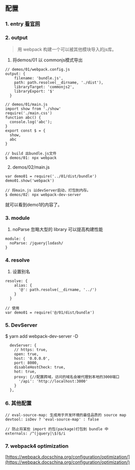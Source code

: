 ## 配置
### 1. entry [看官网](https://www.webpackjs.com/configuration/entry-context/)

### 2. output 
> 用 webpack 构建一个可以被其他模块导入的js库。
1. 将demos/01 以 commonjs模式导出
```
// demos/01/webpack.config.js
output: {
    filename: 'bundle.js',
    path: path.resolve(__dirname, './dist'),
    libraryTarget: 'commonjs2',
    libraryExport: '$'
  }

// demos/01/main.js
import show from './show'
require('./main.css')
function abc() {
  console.log('abc');
}
export const $ = {
  show,
  abc
}

// build 出bundle.js文件
$ demos/01: npx webpack
```
2. demos/02/main.js
```
var demo01 = require('../01/dist/bundle')
demo01.show('webpack')

// 将main.js 以devServer启动，打包到内存。
$ demos/02: npx webpack-dev-server
```
就可以看到demo1的内容了。

### 3. module
1. noParse 忽略大型的 library 可以提高构建性能
```
module: {
  noParse: /jquery|lodash/
}
```

### 4. resolve
1. 设置别名
```
resolve: {
    alias: {
      '@': path.resolve(__dirname, '../')
    }
  }

// 使用
var demo01 = require('@/01/dist/bundle')
```

### 5. DevServer
$ yarn add webpack-dev-server -D
```
  devServer: {
    // https: true,
    open: true,
    host: '0.0.0.0',
    port: 8000,
    disableHostCheck: true,
    hot: true,
    proxy: {//配置跨域，访问的域名会被代理到本地的3000端口
      '/api': 'http://localhost:3000'
    }
  },
```
### 6. 其他配置
```
// eval-source-map: 生成用于开发环境的最佳品质的 source map
devtool: isDev ? 'eval-source-map' : false

// 防止将某些 import 的包(package)打包到 bundle 中
externals: /^(jquery|\$)$/i
```
### 7. webpack4 optimization
[https://webpack.docschina.org/configuration/optimization/](https://webpack.docschina.org/configuration/optimization/)
